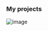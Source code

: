 ### My projects
![image](https://user-images.githubusercontent.com/93340339/227717145-8a71e798-66b6-4558-9b09-e10478a0a217.png)
